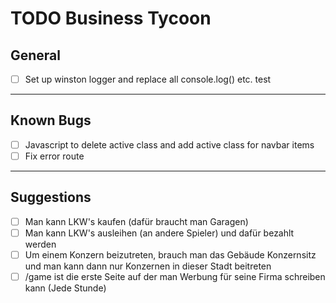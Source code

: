 # TODO Business Tycoon

## General

- [ ] Set up winston logger and replace all console.log() etc. test

---

## Known Bugs

- [ ] Javascript to delete active class and add active class for navbar items
- [ ] Fix error route
---

## Suggestions

- [ ] Man kann LKW's kaufen (dafür braucht man Garagen)
- [ ] Man kann LKW's ausleihen (an andere Spieler) und dafür bezahlt werden
- [ ] Um einem Konzern beizutreten, brauch man das Gebäude Konzernsitz und man kann dann nur Konzernen in dieser Stadt beitreten
- [ ] /game ist die erste Seite auf der man Werbung für seine Firma schreiben kann (Jede Stunde)
